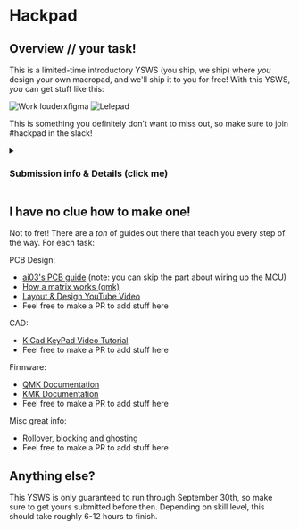 # Hackpad

## Overview // your task!
This is a limited-time introductory YSWS (you ship, we ship) where *you* design your own macropad, and we'll ship it to you for free! With this YSWS, *you* can get stuff like this:

![Work louderxfigma](/assets/examples/worklouder.png)
![Lelepad](/assets/examples/lelepad.png)

This is something you definitely don't want to miss out, so make sure to join #hackpad in the slack!


<details>
<summary> <h3> Submission info & Details (click me)</summary>


#### You ship:
- A PCB Design and schematic
- Files for a case, either in STL or DXF format.
- Firmware for the keyboard. You are allowed to use QMK or other pre-existing firmware!

#### We'll send you:
- 3 PCBs! Keep one for yourself, or share some with your friends. Or you can keep them all, I won't judge.
- a Seeed XIAO RP2040 microcontroller. They're pretty nifty microcontrollers, so you can use them for something else too
- Switches! Choices TBD, but you'll have a great selection
- Other components you may need, such as LEDs, diodes, knobs, OLED screens, and more!
- Your case! You can either have it 3D printed, laser cut in acrylic, or both.
- A grab bag of DSA keycaps, and a custom Hack Club keycap too


You can get the macropads soldered if you don't have a soldering iron, or we can send you the parts directly if you're up for a soldering task. The only catch is that if you want it to be soldered, you *must* use through-hole components only!

#### Requirements:
- You design a macropad that integrates a [Seeed XIAO RP2040](https://wiki.seeedstudio.com/XIAO-RP2040/) as the main MCU. Nothing else allowed, sorry!
- It has 20 or less switches
- It is meaningfully unique to you. This could be as simple as making a custom layout and adding some decor, or as elaborate as writing an entire firmware in Rust
- The PCB only uses 2 layers
- Don't make a macropad with 40 screens. Or out of pure gold. Please!!

Once that's done, you can go on and make a PR. The instructions will be in the template.

</details>

## I have no clue how to make one!

Not to fret! There are a *ton* of guides out there that teach you every step of the way. For each task:

PCB Design:
- [ai03's PCB guide](https://wiki.ai03.com/books/pcb-design) (note: you can skip the part about wiring up the MCU)
- [How a matrix works (qmk)](https://docs.qmk.fm/how_a_matrix_works)
- [Layout & Design YouTube Video](https://youtu.be/IJxuzyO9b8M?si=CIvNhJDQls7RqvDT)
- Feel free to make a PR to add stuff here

CAD:
- [KiCad KeyPad Video Tutorial](https://youtu.be/8WXpGTIbxlQ?si=sk5_wpz1GwqhG3e_)
- Feel free to make a PR to add stuff here


Firmware:
- [QMK Documentation](https://docs.qmk.fm/newbs)
- [KMK Documentation](https://github.com/KMKfw/kmk_firmware)
- Feel free to make a PR to add stuff here

Misc great info:
- [Rollover, blocking and ghosting](https://deskthority.net/wiki/Rollover,_blocking_and_ghosting)
- Feel free to make a PR to add stuff here

## Anything else?

This YSWS is only guaranteed to run through September 30th, so make sure to get yours submitted before then. Depending on skill level, this should take roughly 6-12 hours to finish.






